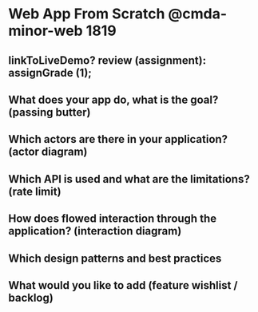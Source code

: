 # Web App From Scratch @cmda-minor-web 1819

## linkToLiveDemo? review (assignment): assignGrade (1);

## What does your app do, what is the goal? (passing butter)

## Which actors are there in your application? (actor diagram)

## Which API is used and what are the limitations? (rate limit)

## How does flowed interaction through the application? (interaction diagram)

## Which design patterns and best practices

## What would you like to add (feature wishlist / backlog)


<!-- Add a link to your live demo in Github Pages 🌐-->

<!-- ☝️ replace this description with a description of your own work -->

<!-- replace the code in the /docs folder with your own, so you can showcase your work with GitHub Pages 🌍 -->

<!-- Add a nice poster image here at the end of the week, showing off your shiny frontend 📸 -->

<!-- Maybe a table of contents here? 📚 -->

<!-- How about a section that describes how to install this project? 🤓 -->

<!-- ...but how does one use this project? What are its features 🤔 -->

<!-- What external data source is featured in your project and what are its properties 🌠 -->

<!-- Maybe a checklist of done stuff and stuff still on your wishlist? ✅ -->

<!-- How about a license here? 📜 (or is it a licence?) 🤷 -->
